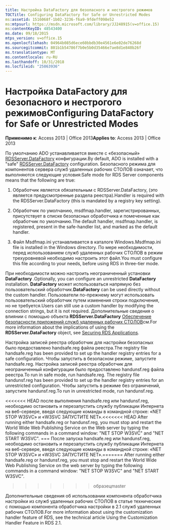 ```yaml
---
title: Настройка DataFactory для безопасного и нестрогого режимов
TOCTitle: Configuring DataFactory for Safe or Unrestricted Modes
ms:assetid: 1516068f-1b02-3236-f6a9-9fdeff098e52
ms:mtpsurl: https://msdn.microsoft.com/library/JJ248915(v=office.15)
ms:contentKeyID: 48543400
ms.date: 09/18/2015
mtps_version: v=office.15
ms.openlocfilehash: 04964b085d6ece60bbdb30e4561e6e02de76268d
ms.sourcegitcommit: 801b1b54786f7b0e5b0d35466e7ae8d1e840b26f
ms.translationtype: MT
ms.contentlocale: ru-RU
ms.lasthandoff: 10/31/2018
ms.locfileid: "25863936"
---
```

# <a name="configuring-datafactory-for-safe-or-unrestricted-modes"></a><span data-ttu-id="ef08e-102">Настройка DataFactory для безопасного и нестрогого режимов</span><span class="sxs-lookup"><span data-stu-id="ef08e-102">Configuring DataFactory for Safe or Unrestricted Modes</span></span>


<span data-ttu-id="ef08e-103">**Применимо к**: Access 2013 | Office 2013</span><span class="sxs-lookup"><span data-stu-id="ef08e-103">**Applies to**: Access 2013 | Office 2013</span></span>

<span data-ttu-id="ef08e-104">По умолчанию ADO устанавливается вместе с «безопасный» [RDSServer.DataFactory](datafactory-object-rdsserver.md) конфигурации.</span><span class="sxs-lookup"><span data-stu-id="ef08e-104">By default, ADO is installed with a "safe" [RDSServer.DataFactory](datafactory-object-rdsserver.md) configuration.</span></span> <span data-ttu-id="ef08e-105">Безопасного режима для компонентов сервера служб удаленных рабочих СТОЛОВ означает, что выполняются следующие условия:</span><span class="sxs-lookup"><span data-stu-id="ef08e-105">Safe mode for RDS Server components means that the following are true:</span></span>

1.  <span data-ttu-id="ef08e-106">Обработчик является обязательным с RDSServer.DataFactory, (это является предусмотренные раздела реестра).</span><span class="sxs-lookup"><span data-stu-id="ef08e-106">Handler is required with the RDSServer.DataFactory (this is mandated by a registry key setting).</span></span>

2.  <span data-ttu-id="ef08e-107">Обработчик по умолчанию, msdfmap.handler, зарегистрированных, присутствует в списке безопасных обработчика и помеченные как обработчик по умолчанию.</span><span class="sxs-lookup"><span data-stu-id="ef08e-107">The default handler, msdfmap.handler, is registered, present in the safe-handler list, and marked as the default handler.</span></span>

3.  <span data-ttu-id="ef08e-108">Файл Msdfmap.ini устанавливается в каталоге Windows.</span><span class="sxs-lookup"><span data-stu-id="ef08e-108">Msdfmap.ini file is installed in the Windows directory.</span></span> <span data-ttu-id="ef08e-109">По мере необходимости, перед использованием служб удаленных рабочих СТОЛОВ в режим трехуровневой необходимо настроить этот файл.</span><span class="sxs-lookup"><span data-stu-id="ef08e-109">You must configure this file according to your needs, before using RDS in three-tier mode.</span></span>

<span data-ttu-id="ef08e-110">При необходимости можно настроить неограниченный установки **DataFactory** .</span><span class="sxs-lookup"><span data-stu-id="ef08e-110">Optionally, you can configure an unrestricted **DataFactory** installation.</span></span> <span data-ttu-id="ef08e-111">**DataFactory** может использоваться напрямую без пользовательский обработчик.</span><span class="sxs-lookup"><span data-stu-id="ef08e-111">**DataFactory** can be used directly without the custom handler.</span></span> <span data-ttu-id="ef08e-112">Пользователи по-прежнему могут использовать пользовательский обработчик путем изменения строки подключения, но не требуется.</span><span class="sxs-lookup"><span data-stu-id="ef08e-112">Users can still use a custom handler by modifying the connection strings, but it is not required.</span></span> <span data-ttu-id="ef08e-113">Дополнительные сведения о влиянии с помощью объекта **RDSServer.DataFactory** [Обеспечение безопасности приложений служб удаленных рабочих СТОЛОВ](securing-rds-applications.md)см.</span><span class="sxs-lookup"><span data-stu-id="ef08e-113">For more information about the implications of using the **RDSServer.DataFactory** object, see [Securing RDS Applications](securing-rds-applications.md).</span></span>

<span data-ttu-id="ef08e-114">Настройка записей реестра обработчик для настройки безопасных было предоставлено handsafe.reg файла реестра.</span><span class="sxs-lookup"><span data-stu-id="ef08e-114">The registry file handsafe.reg has been provided to set up the handler registry entries for a safe configuration.</span></span> <span data-ttu-id="ef08e-115">Чтобы запустить в безопасном режиме, запустите handsafe.reg. Настройка записей реестра обработчик для неограниченный конфигурации было предоставлено handunsf.reg файла реестра.</span><span class="sxs-lookup"><span data-stu-id="ef08e-115">To run in safe mode, run handsafe.reg. The registry file handunsf.reg has been provided to set up the handler registry entries for an unrestricted configuration.</span></span> <span data-ttu-id="ef08e-116">Чтобы запустить в режиме без ограничений, запустите handunsf.reg.</span><span class="sxs-lookup"><span data-stu-id="ef08e-116">To run in unrestricted mode, run handunsf.reg.</span></span>

<span data-ttu-id="ef08e-117"><<<<<<< HEAD после выполнения handsafe.reg или handunsf.reg, необходимо остановить и перезапустить службу публикации Интернета на веб-сервере, введя следующие команды в командной строке: «NET STOP W3SVC» и «W3SVC ЗАПУСТИТЕ NET».</span><span class="sxs-lookup"><span data-stu-id="ef08e-117"><<<<<<< HEAD After running either handsafe.reg or handunsf.reg, you must stop and restart the World Wide Web Publishing Service on the Web server by typing the following commands in a command window: "NET STOP W3SVC" and "NET START W3SVC".</span></span>
<span data-ttu-id="ef08e-118">=== После запуска handsafe.reg или handunsf.reg, необходимо остановить и перезапустить службу публикации Интернета на веб-сервере, введя следующие команды в командной строке: «NET STOP W3SVC» и «W3SVC ЗАПУСТИТЕ NET».</span><span class="sxs-lookup"><span data-stu-id="ef08e-118">======= After running either handsafe.reg or handunsf.reg, you must stop and restart the World Wide Web Publishing Service on the web server by typing the following commands in a command window: "NET STOP W3SVC" and "NET START W3SVC".</span></span>
>>>>>>> <span data-ttu-id="ef08e-119">образец</span><span class="sxs-lookup"><span data-stu-id="ef08e-119">master</span></span>

<span data-ttu-id="ef08e-120">Дополнительные сведения об использовании компонента обработчика настройки из служб удаленных рабочих СТОЛОВ в статье технические с помощью компонента обработчика настройки в 2.1 служб удаленных рабочих СТОЛОВ.</span><span class="sxs-lookup"><span data-stu-id="ef08e-120">For more information about using the customization handler feature of RDS, see the technical article Using the Customization Handler Feature in RDS 2.1.</span></span>

